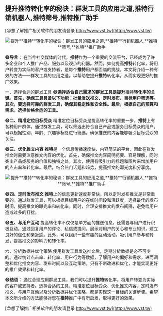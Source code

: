 ## **提升**推特**转化率的秘诀：群发工具的应用之道,**推特**行销机器人,**推特**筛号,**推特**推广助手**

[😍想了解推广相关软件的朋友请登录 http://www.vst.tw](http://www.vst.tw)

 <center><img src="https://vst.tw/MP4/tuiguang/png/3.png" alt="提升**推特**转化率的秘诀：群发工具的应用之道,**推特**行销机器人,**推特**筛号,**推特**推广助手"></center>

**😄导言：**
在当今社交媒体的时代，**推特**作为一个重要的交流平台，已经成为了许多企业和个人推广产品、服务以及观点的利器。然而，如何提高**推特**转化率，将用户转变为实际的客户或支持者，是每个**推特**用户都面临的挑战。本文将介绍一种有效的方法——群发工具的应用之道，以帮助您提升**推特**转化率，从而实现更好的推广效果。

一、选择合适的群发工具
**😄选择适合自己需求的群发工具是提升**推特**转化率的关键。首先，确保工具具备以下功能：批量发送推文、定时发布、目标用户筛选等。其次，要选择可靠的群发工具，确保其稳定性和安全性。最后，根据自己的预算和需求，选择价格合适的工具。**

**😄二、精准定位目标受众**
精准定位目标受众是提高转化率的重要一步。**推特**上有各种用户群体，通过群发工具，可以筛选出符合自己产品或服务目标受众的用户。可以根据性别、年龄、兴趣等标签进行筛选，确保推送的内容能够吸引目标受众的关注。

**😄三、优化推文内容**
**推特**是一个信息传播速度快、内容简洁的平台，因此在群发推文时需要注意推文内容的优化。首先，确保推文内容简明扼要、容易理解，同时突出产品或服务的价值和独特之处。其次，使用有吸引力的标题和图片来增加用户的点击率和转化率。最后，结合热门话题和趋势，提高推文的曝光度和分享度。

 <center><img src="https://vst.tw/MP4/tuiguang/png/0.png" alt="提升**推特**转化率的秘诀：群发工具的应用之道,**推特**行销机器人,**推特**筛号,**推特**推广助手"></center>

**😄四、定时发布推文**
**推特**上的信息更新速度非常快，所以定时发布推文是非常重要的。通过群发工具，可以根据目标用户的在线时间段和活跃度，选择最佳的发布时间，提高推文的曝光率和转化率。同时，合理安排推文的发布间隔，避免给用户造成过多的打扰。

**😄五、与用户互动**
提高转化率不仅仅是单方面的推送信息，还需要与用户进行积极互动。通过回复用户的评论、私信或提问，展示对用户的关心和专业知识，建立良好的信任和亲近感。此外，可以组织一些有趣的互动活动，吸引用户参与和转发，提高推文的影响力和转化率。

六、分析数据并优化策略
使用群发工具发送推文后，定期分析数据是必不可少的。通过统计点击率、转化率、用户行为等数据，了解用户的偏好和需求，进而调整和优化推文内容、发布时间以及互动策略。只有不断改进和优化，才能实现更好的推广效果和转化率。

**😄结语：**
通过合理应用群发工具，我们可以提升**推特**转化率，将用户转变为实际的客户或支持者。选择合适的工具、精准定位目标受众、优化推文内容、定时发布推文、与用户互动以及分析数据并优化策略，都是实现这一目标的关键步骤。希望本文所介绍的方法能够对您在**推特**推广中有所启发，取得更好的效果。

[😍想了解推广相关软件的朋友请登录 http://www.vst.tw](http://www.vst.tw)



